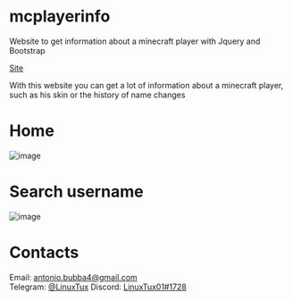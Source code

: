 # mcplayerinfo

Website to get information about a minecraft player with Jquery and Bootstrap

[Site](https://mcplayerinfo.glitch.me/)

With this website you can get a lot of information about a minecraft player, such as his skin or the history of name changes
# Home
![image](https://user-images.githubusercontent.com/62654448/139532308-b1dffe33-a538-4759-aea5-2015ce2d7fb8.png)
# Search username
![image](https://user-images.githubusercontent.com/62654448/139532316-3e6f8cbb-6e24-4eb8-9d3f-05e5afd5a534.png)

# Contacts
Email: antonio.bubba4@gmail.com  
Telegram: [@LinuxTux](https://telegram.me/LinuxTux)
Discord: [LinuxTux01#1728](https://discordapp.com/users/575385203908935682)
